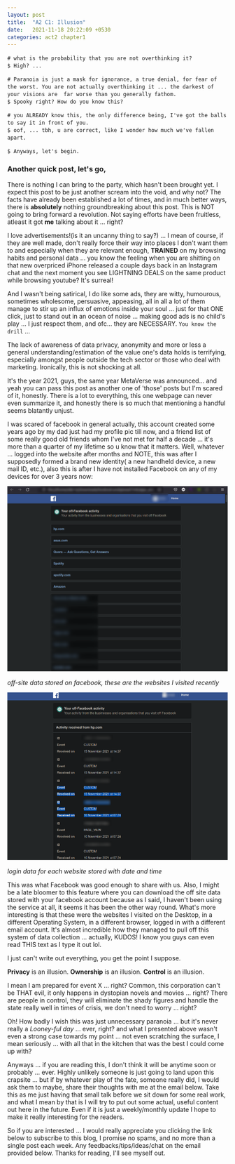 ```yaml
---
layout: post
title:  "A2 C1: Illusion"
date:   2021-11-18 20:22:09 +0530
categories: act2 chapter1
---
```

`# what is the probability that you are not overthinking it?`   
`$ High? ...`

`# Paranoia is just a mask for ignorance, a true denial, for fear of the worst. You are not actually overthinking it ... the darkest of your visions are  far worse than you generally fathom.`    
`$ Spooky right? How do you know this?`

`# you ALREADY know this, the only difference being, I've got the balls to say it in front of you.`  	
`$ oof, ... tbh, u are correct, like I wonder how much we've fallen apart.`

`$ Anyways, let's begin.`

### Another quick post, let's go,

There is nothing I can bring to the party, which hasn't been brought yet. I expect this post to be just another scream into the void, and why not? The facts have already been established a lot of times, and in much better ways, there is **absolutely** nothing groundbreaking about this post. This is NOT going to bring forward a revolution. Not saying efforts have been fruitless, atleast it got **me** talking about it ... right? 

I love advertisements!(is it an uncanny thing to say?) ... I mean of course, if they are well made, don't really force their way into places I don't want them to and especially when they are relevant enough, **TRAINED** on my browsing habits and personal data ... you know the feeling when you are shitting on that new overpriced iPhone released a couple days back in an Instagram chat and the next moment you see LIGHTNING DEALS on the same product while browsing youtube? It's surreal! 

And I wasn't being satirical, I do like some ads, they are witty, humourous, sometimes wholesome, persuasive, appeasing, all in all a lot of them manage to stir up an influx of emotions inside your soul ... just for that ONE click, just to stand out in an ocean of noise ... making good ads is no child's play ... I just respect them, and ofc... they are NECESSARY. `You know the drill` ... 

The lack of awareness of data privacy, anonymity and more or less a general understanding/estimation of the value one's data holds is terrifying, especially amongst people outside the tech sector or those who deal with marketing. Ironically, this is not shocking at all. 

It's the year 2021, guys, the same year MetaVerse was announced... and yeah you can pass this post as another one of 'those' posts but I'm scared of it, honestly. There is a lot to everything, this one webpage can never even summarize it, and honestly there is so much that mentioning a handful seems blatantly unjust.

I was scared of facebook in general actually, this account created some years ago by my dad just had my profile pic till now, and a friend list of some really good old friends whom I've not met for half a decade ... it's more than a quarter of my lifetime so u know that it matters. Well, whatever ... logged into the website after months and NOTE, this was after I supposedly formed a brand new identity( a new handheld device, a new mail ID, etc.), also this is after I have not installed Facebook on any of  my devices for over 3 years now:

!["Off-site data" stored on Facebook](/assets/images/index.png)

*off-site data stored on facebook, these are the websites I visited recently*



![Data for each site login](/assets/images/index2.png)

*login data for each website stored with date and time*

This was what Facebook was good enough to share with us. Also, I might be a late bloomer to this feature where you can download the off site data stored with your facebook account because as I said, I haven't been using the service at all, it seems it has been the other way round. What's more interesting is that these were the websites I visited on the Desktop, in a different Operating System, in a different browser, logged in with a different email account. It's almost incredible how they managed to pull off this system of data collection ... actually, KUDOS! I know you guys can even read THIS text as I type it out lol.

I just can't write out everything, you get the point I suppose. 

**Privacy** is an illusion. **Ownership** is an illusion. **Control** is an illusion.

I mean I am prepared for event X ... right? Common, this corporation can't be THAT evil, it only happens in dystopian novels and movies ... right? There are people in control, they will eliminate the shady figures and handle the state really well in times of crisis, we don't need to worry ... right? 

Oh! How badly I wish this was just unnecessary paranoia ... but it's never really a *Looney-ful day* ... ever, right? and what I presented above wasn't even a strong case towards my point ... not even scratching the surface, I mean seriously ... with all that in the kitchen that was the best I could come up with?

Anyways ... if you are reading this, I don't think it will be anytime soon or probably ... ever. Highly unlikely someone is just going to land upon this crapsite ... but if by whatever play of the fate, someone really did, I would ask them to maybe, share their thoughts with me at the email below. Take this as me just having that small talk before we sit down for some real work, and what I mean by that is I will try to put out some actual, useful content out here in the future. Even if it is just a weekly/monthly update I hope to make it really interesting for the readers.

So if you are interested ... I would really appreciate you clicking the link below to subscribe to this blog, I promise no spams, and no more than a single post each week. Any feedbacks/tips/ideas/chat on the email provided below. Thanks for reading, I'll see myself out.

 

 
